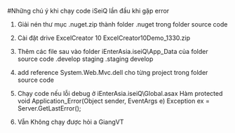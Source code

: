 #Những chú ý khi chạy code iSeiQ lần đầu khi gặp error

1. Giải nén thư mục .nuget.zip thành folder .nuget trong folder source code

2. Cài đặt drive ExcelCreator 10
ExcelCreator10Demo_1330.zip

3. Thêm các file sau vào folder iEnterAsia.iseiQ\App_Data của folder source code
.develop
staging
.staging
develop

4. add reference System.Web.Mvc.dell cho từng project trong folder source code

5. Chạy code nếu lỗi debug ở iEnterAsia.iseiQ\Global.asax
Hàm protected void Application_Error(Object sender, EventArgs e)
Exception ex = Server.GetLastError();

6. Vẫn Không chạy được hỏi a GiangVT